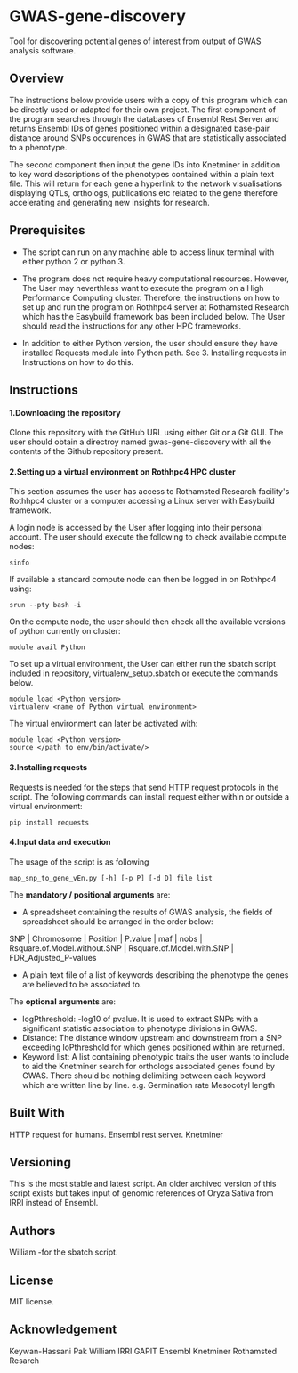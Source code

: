 # GWAS-gene-discovery
Tool for discovering potential genes of interest from output of GWAS analysis software.

## Overview
The instructions below provide users with a copy of this program which can be directly used or adapted for their own project. 
The first component of the program searches through the databases of Ensembl Rest Server and returns Ensembl IDs of genes positioned within a designated base-pair distance around SNPs occurences in GWAS that are statistically associated to a phenotype.

The second component then input the gene IDs into Knetminer in addition to key word descriptions of the phenotypes contained within a plain text file. This will return for each gene a hyperlink to the network visualisations displaying QTLs, orthologs, publications etc related to the gene therefore accelerating and generating new insights for research.

## Prerequisites
* The script can run on any machine able to access linux terminal with either python 2 or python 3. 

* The program does not require heavy computational resources. However, The User may neverthless want to execute the program on a High Performance Computing cluster. Therefore, the instructions on how to set up and run the program on Rothhpc4 server at Rothamsted Research which has the Easybuild framework bas been included below. The User should read the instructions for any other HPC frameworks.

* In addition to either Python version, the user should ensure they have installed Requests module into Python path. See 3. Installing requests in Instructions on how to do this.

## Instructions
#### 1.Downloading the repository
Clone this repository with the GitHub URL using either Git or a Git GUI. The user should obtain a directroy named gwas-gene-discovery with all the contents of the Github repository present.

#### 2.Setting up a virtual environment on Rothhpc4 HPC cluster
This section assumes the user has access to Rothamsted Research facility's Rothhpc4 cluster or a computer accessing a Linux server with Easybuild framework.

A login node is accessed by the User after logging into their personal account. The user should execute the following to check available compute nodes:
```
sinfo 
```
If available a standard compute node can then be logged in on Rothhpc4 using:
```
srun --pty bash -i
```
On the compute node, the user should then check all the available versions of python currently on cluster:
```
module avail Python
```
To set up a virtual environment, the User can either run the sbatch script included in repository, virtualenv_setup.sbatch or execute the commands below.

```
module load <Python version>
virtualenv <name of Python virtual environment>
```

The virtual environment can later be activated with:
```
module load <Python version>
source </path to env/bin/activate/>
```
#### 3.Installing requests
Requests is needed for the steps that send HTTP request protocols in the script. The following commands can install request either within or outside a virtual environment:

```
pip install requests
```

#### 4.Input data and execution
The usage of the script is as following
```
map_snp_to_gene_vEn.py [-h] [-p P] [-d D] file list
```
The **mandatory / positional arguments** are:
* A spreadsheet containing the results of GWAS analysis, the fields of spreadsheet should be arranged in the order below:


SNP | Chromosome | Position | P.value | maf | nobs | Rsquare.of.Model.without.SNP | Rsquare.of.Model.with.SNP | FDR_Adjusted_P-values


* A plain text file of a list of keywords describing the phenotype the genes are believed to be associated to.

The **optional arguments** are:
* logPthreshold: -log10 of pvalue. It is used to extract SNPs with a significant statistic association to phenotype divisions in GWAS.
* Distance: The distance window upstream and downstream from a SNP exceeding loPthreshold for which genes positioned within are returned.
* Keyword list: A list containing phenotypic traits the user wants to include to aid the Knetminer search for orthologs associated genes found by GWAS. There should be nothing delimiting between each keyword which are written line by line.
e.g.
Germination rate
Mesocotyl length

## Built With
HTTP request for humans.
Ensembl rest server.
Knetminer
## Versioning
This is the most stable and latest script. An older archived version of this script exists but takes input of genomic references of Oryza Sativa from IRRI instead of Ensembl.
## Authors
William -for the sbatch script.
## License
MIT license.
## Acknowledgement
Keywan-Hassani Pak
William
IRRI
GAPIT
Ensembl
Knetminer
Rothamsted Resarch
